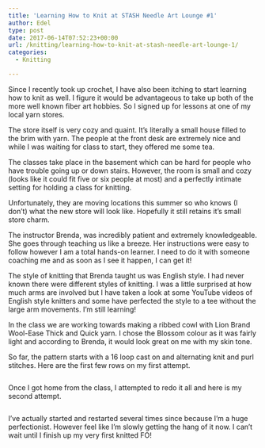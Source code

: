 ```yaml
---
title: 'Learning How to Knit at STASH Needle Art Lounge #1'
author: Edel
type: post
date: 2017-06-14T07:52:23+00:00
url: /knitting/learning-how-to-knit-at-stash-needle-art-lounge-1/
categories:
  - Knitting

---
```

Since I recently took up crochet, I have also been itching to start learning how to knit as well. I figure it would be advantageous to take up both of the more well known fiber art hobbies. So I signed up for lessons at one of my local yarn stores.

The store itself is very cozy and quaint. It&#8217;s literally a small house filled to the brim with yarn. The people at the front desk are extremely nice and while I was waiting for class to start, they offered me some tea.

The classes take place in the basement which can be hard for people who have trouble going up or down stairs. However, the room is small and cozy (looks like it could fit five or six people at most) and a perfectly intimate setting for holding a class for knitting.

Unfortunately, they are moving locations this summer so who knows (I don&#8217;t) what the new store will look like. Hopefully it still retains it&#8217;s small store charm.

The instructor Brenda, was incredibly patient and extremely knowledgeable. She goes through teaching us like a breeze. Her instructions were easy to follow however I am a total hands-on learner. I need to do it with someone coaching me and as soon as I see it happen, I can get it!

The style of knitting that Brenda taught us was English style. I had never known there were different styles of knitting. I was a little surprised at how much arms are involved but I have taken a look at some YouTube videos of English style knitters and some have perfected the style to a tee without the large arm movements. I&#8217;m still learning!

In the class we are working towards making a ribbed cowl with Lion Brand Wool-Ease Thick and Quick yarn. I chose the Blossom colour as it was fairly light and according to Brenda, it would look great on me with my skin tone.

So far, the pattern starts with a 16 loop cast on and alternating knit and purl stitches. Here are the first few rows on my first attempt.

<img data-attachment-id="475" data-permalink="http://edelgrace.me/blog/knitting/learning-how-to-knit-at-stash-needle-art-lounge-1/attachment/20170607_143018/" data-orig-file="https://i1.wp.com/edelgrace.me/blog/wp-content/uploads/2017/06/20170607_143018.jpg?fit=3264%2C1836" data-orig-size="3264,1836" data-comments-opened="1" data-image-meta="{&quot;aperture&quot;:&quot;2.4&quot;,&quot;credit&quot;:&quot;&quot;,&quot;camera&quot;:&quot;LG-K210&quot;,&quot;caption&quot;:&quot;&quot;,&quot;created_timestamp&quot;:&quot;1496845818&quot;,&quot;copyright&quot;:&quot;&quot;,&quot;focal_length&quot;:&quot;3.18&quot;,&quot;iso&quot;:&quot;150&quot;,&quot;shutter_speed&quot;:&quot;0&quot;,&quot;title&quot;:&quot;&quot;,&quot;orientation&quot;:&quot;1&quot;}" data-image-title="20170607_143018" data-image-description="" data-medium-file="https://i1.wp.com/edelgrace.me/blog/wp-content/uploads/2017/06/20170607_143018.jpg?fit=300%2C169" data-large-file="https://i1.wp.com/edelgrace.me/blog/wp-content/uploads/2017/06/20170607_143018.jpg?fit=663%2C373" src="https://i1.wp.com/edelgrace.me/blog/wp-content/uploads/2017/06/20170607_143018.jpg?resize=663%2C373" alt="" class="aligncenter size-large wp-image-475" srcset="https://i1.wp.com/edelgrace.me/blog/wp-content/uploads/2017/06/20170607_143018.jpg?resize=1024%2C576 1024w, https://i1.wp.com/edelgrace.me/blog/wp-content/uploads/2017/06/20170607_143018.jpg?resize=300%2C169 300w, https://i1.wp.com/edelgrace.me/blog/wp-content/uploads/2017/06/20170607_143018.jpg?resize=768%2C432 768w, https://i1.wp.com/edelgrace.me/blog/wp-content/uploads/2017/06/20170607_143018.jpg?resize=982%2C552 982w, https://i1.wp.com/edelgrace.me/blog/wp-content/uploads/2017/06/20170607_143018.jpg?resize=400%2C225 400w, https://i1.wp.com/edelgrace.me/blog/wp-content/uploads/2017/06/20170607_143018.jpg?w=1326 1326w, https://i1.wp.com/edelgrace.me/blog/wp-content/uploads/2017/06/20170607_143018.jpg?w=1989 1989w" sizes="(max-width: 663px) 100vw, 663px" data-recalc-dims="1" />

Once I got home from the class, I attempted to redo it all and here is my second attempt.

<img data-attachment-id="476" data-permalink="http://edelgrace.me/blog/knitting/learning-how-to-knit-at-stash-needle-art-lounge-1/attachment/20170608_063802/" data-orig-file="https://i0.wp.com/edelgrace.me/blog/wp-content/uploads/2017/06/20170608_063802.jpg?fit=3264%2C1836" data-orig-size="3264,1836" data-comments-opened="1" data-image-meta="{&quot;aperture&quot;:&quot;2.4&quot;,&quot;credit&quot;:&quot;&quot;,&quot;camera&quot;:&quot;LG-K210&quot;,&quot;caption&quot;:&quot;&quot;,&quot;created_timestamp&quot;:&quot;1496903882&quot;,&quot;copyright&quot;:&quot;&quot;,&quot;focal_length&quot;:&quot;3.18&quot;,&quot;iso&quot;:&quot;100&quot;,&quot;shutter_speed&quot;:&quot;0&quot;,&quot;title&quot;:&quot;&quot;,&quot;orientation&quot;:&quot;6&quot;}" data-image-title="20170608_063802" data-image-description="" data-medium-file="https://i0.wp.com/edelgrace.me/blog/wp-content/uploads/2017/06/20170608_063802.jpg?fit=300%2C169" data-large-file="https://i0.wp.com/edelgrace.me/blog/wp-content/uploads/2017/06/20170608_063802.jpg?fit=663%2C373" src="https://i0.wp.com/edelgrace.me/blog/wp-content/uploads/2017/06/20170608_063802.jpg?resize=663%2C373" alt="" class="aligncenter size-large wp-image-476" srcset="https://i0.wp.com/edelgrace.me/blog/wp-content/uploads/2017/06/20170608_063802.jpg?resize=1024%2C576 1024w, https://i0.wp.com/edelgrace.me/blog/wp-content/uploads/2017/06/20170608_063802.jpg?resize=300%2C169 300w, https://i0.wp.com/edelgrace.me/blog/wp-content/uploads/2017/06/20170608_063802.jpg?resize=768%2C432 768w, https://i0.wp.com/edelgrace.me/blog/wp-content/uploads/2017/06/20170608_063802.jpg?resize=982%2C552 982w, https://i0.wp.com/edelgrace.me/blog/wp-content/uploads/2017/06/20170608_063802.jpg?resize=400%2C225 400w, https://i0.wp.com/edelgrace.me/blog/wp-content/uploads/2017/06/20170608_063802.jpg?w=1326 1326w, https://i0.wp.com/edelgrace.me/blog/wp-content/uploads/2017/06/20170608_063802.jpg?w=1989 1989w" sizes="(max-width: 663px) 100vw, 663px" data-recalc-dims="1" />

I&#8217;ve actually started and restarted several times since because I&#8217;m a huge perfectionist. However feel like I&#8217;m slowly getting the hang of it now. I can&#8217;t wait until I finish up my very first knitted FO!